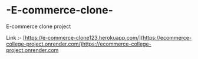 # -E-commerce-clone-
 E-commerce clone project

Link :- [https://e-commerce-clone123.herokuapp.com/](https://ecommerce-college-project.onrender.com/)https://ecommerce-college-project.onrender.com
